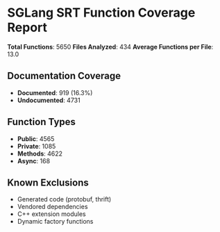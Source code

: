 # SGLang SRT Function Coverage Report

**Total Functions**: 5650
**Files Analyzed**: 434
**Average Functions per File**: 13.0

## Documentation Coverage
- **Documented**: 919 (16.3%)
- **Undocumented**: 4731

## Function Types
- **Public**: 4565
- **Private**: 1085
- **Methods**: 4622
- **Async**: 168

## Known Exclusions
- Generated code (protobuf, thrift)
- Vendored dependencies
- C++ extension modules
- Dynamic factory functions
